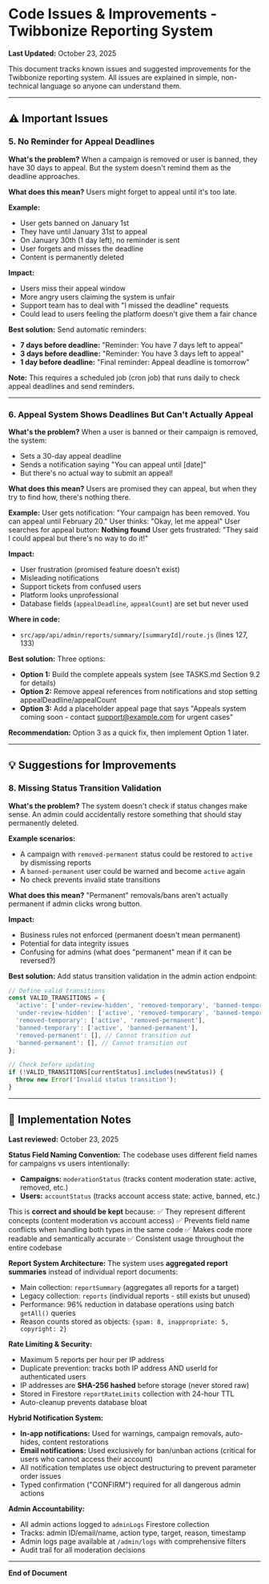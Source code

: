 # Code Issues & Improvements - Twibbonize Reporting System

**Last Updated:** October 23, 2025

This document tracks known issues and suggested improvements for the Twibbonize reporting system. All issues are explained in simple, non-technical language so anyone can understand them.

---

## ⚠️ Important Issues

### 5. **No Reminder for Appeal Deadlines**

**What's the problem?**
When a campaign is removed or user is banned, they have 30 days to appeal. But the system doesn't remind them as the deadline approaches.

**What does this mean?**
Users might forget to appeal until it's too late.

**Example:**
- User gets banned on January 1st
- They have until January 31st to appeal
- On January 30th (1 day left), no reminder is sent
- User forgets and misses the deadline
- Content is permanently deleted

**Impact:**
- Users miss their appeal window
- More angry users claiming the system is unfair
- Support team has to deal with "I missed the deadline" requests
- Could lead to users feeling the platform doesn't give them a fair chance

**Best solution:**
Send automatic reminders:
- **7 days before deadline:** "Reminder: You have 7 days left to appeal"
- **3 days before deadline:** "Reminder: You have 3 days left to appeal"  
- **1 day before deadline:** "Final reminder: Appeal deadline is tomorrow"

**Note:**
This requires a scheduled job (cron job) that runs daily to check appeal deadlines and send reminders.

---

### 6. **Appeal System Shows Deadlines But Can't Actually Appeal**

**What's the problem?**
When a user is banned or their campaign is removed, the system:
- Sets a 30-day appeal deadline
- Sends a notification saying "You can appeal until [date]"
- But there's no actual way to submit an appeal!

**What does this mean?**
Users are promised they can appeal, but when they try to find how, there's nothing there.

**Example:**
User gets notification: "Your campaign has been removed. You can appeal until February 20."
User thinks: "Okay, let me appeal"
User searches for appeal button: **Nothing found**
User gets frustrated: "They said I could appeal but there's no way to do it!"

**Impact:**
- User frustration (promised feature doesn't exist)
- Misleading notifications
- Support tickets from confused users
- Platform looks unprofessional
- Database fields (`appealDeadline`, `appealCount`) are set but never used

**Where in code:**
- `src/app/api/admin/reports/summary/[summaryId]/route.js` (lines 127, 133)

**Best solution:**
Three options:
- **Option 1:** Build the complete appeals system (see TASKS.md Section 9.2 for details)
- **Option 2:** Remove appeal references from notifications and stop setting appealDeadline/appealCount
- **Option 3:** Add a placeholder appeal page that says "Appeals system coming soon - contact support@example.com for urgent cases"

**Recommendation:** Option 3 as a quick fix, then implement Option 1 later.

---

## 💡 Suggestions for Improvements

### 8. **Missing Status Transition Validation**

**What's the problem?**
The system doesn't check if status changes make sense. An admin could accidentally restore something that should stay permanently deleted.

**Example scenarios:**
- A campaign with `removed-permanent` status could be restored to `active` by dismissing reports
- A `banned-permanent` user could be warned and become `active` again
- No check prevents invalid state transitions

**What does this mean?**
"Permanent" removals/bans aren't actually permanent if admin clicks wrong button.

**Impact:**
- Business rules not enforced (permanent doesn't mean permanent)
- Potential for data integrity issues
- Confusing for admins (what does "permanent" mean if it can be reversed?)

**Best solution:**
Add status transition validation in the admin action endpoint:

```javascript
// Define valid transitions
const VALID_TRANSITIONS = {
  'active': ['under-review-hidden', 'removed-temporary', 'banned-temporary'],
  'under-review-hidden': ['active', 'removed-temporary', 'banned-temporary'],
  'removed-temporary': ['active', 'removed-permanent'],
  'banned-temporary': ['active', 'banned-permanent'],
  'removed-permanent': [], // Cannot transition out
  'banned-permanent': [], // Cannot transition out
};

// Check before updating
if (!VALID_TRANSITIONS[currentStatus].includes(newStatus)) {
  throw new Error('Invalid status transition');
}
```

---

## 📝 Implementation Notes

**Last reviewed:** October 23, 2025

**Status Field Naming Convention:**
The codebase uses different field names for campaigns vs users intentionally:
- **Campaigns:** `moderationStatus` (tracks content moderation state: active, removed, etc.)
- **Users:** `accountStatus` (tracks account access state: active, banned, etc.)

This is **correct and should be kept** because:
✅ They represent different concepts (content moderation vs account access)
✅ Prevents field name conflicts when handling both types in the same code
✅ Makes code more readable and semantically accurate
✅ Consistent usage throughout the entire codebase

**Report System Architecture:**
The system uses **aggregated report summaries** instead of individual report documents:
- Main collection: `reportSummary` (aggregates all reports for a target)
- Legacy collection: `reports` (individual reports - still exists but unused)
- Performance: 96% reduction in database operations using batch `getAll()` queries
- Reason counts stored as objects: `{spam: 8, inappropriate: 5, copyright: 2}`

**Rate Limiting & Security:**
- Maximum 5 reports per hour per IP address
- Duplicate prevention: tracks both IP address AND userId for authenticated users
- IP addresses are **SHA-256 hashed** before storage (never stored raw)
- Stored in Firestore `reportRateLimits` collection with 24-hour TTL
- Auto-cleanup prevents database bloat

**Hybrid Notification System:**
- **In-app notifications:** Used for warnings, campaign removals, auto-hides, content restorations
- **Email notifications:** Used exclusively for ban/unban actions (critical for users who cannot access their account)
- All notification templates use object destructuring to prevent parameter order issues
- Typed confirmation ("CONFIRM") required for all dangerous admin actions

**Admin Accountability:**
- All admin actions logged to `adminLogs` Firestore collection
- Tracks: admin ID/email/name, action type, target, reason, timestamp
- Admin logs page available at `/admin/logs` with comprehensive filters
- Audit trail for all moderation decisions

---

**End of Document**
